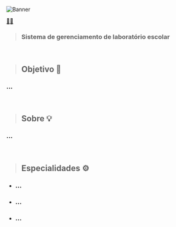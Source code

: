 ![Banner](https://user-images.githubusercontent.com/107084747/173197771-5e77522d-0a1b-43d0-b420-119eb5c9cae5.png)

<a href="https://intecembu.github.io/Laboratorio/">🐱‍👤<a>

> ### Sistema de gerenciamento de laboratório escolar

<br>

> ## Objetivo 🎯
  ### ...

<br>

> ## Sobre 💡
  ### ...
  
<br>

> ## Especialidades ⚙️
  - ### ...
  - ### ...
  - ### ... 
